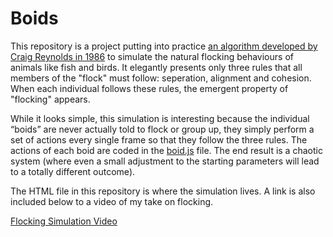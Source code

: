 # Boids

This repository is a project putting into practice [an algorithm developed by Craig Reynolds in 1986](https://www.red3d.com/cwr/boids/) to simulate the natural flocking behaviours of animals like fish and birds. It elegantly presents only three rules that all members of the "flock" must follow: seperation, alignment and cohesion. When each individual follows these rules, the emergent property of "flocking" appears.

While it looks simple, this simulation is interesting because the individual “boids” are never actually told to flock or group up, they simply perform a set of actions every single frame so that they follow the three rules. The actions of each boid are coded in the [boid.js](./boid.js) file. The end result is a chaotic system (where even a small adjustment to the starting parameters will lead to a totally different outcome).

The HTML file in this repository is where the simulation lives. A link is also included below to a video of my take on flocking.

[Flocking Simulation Video](https://youtu.be/u7uvoEXbjl4)

